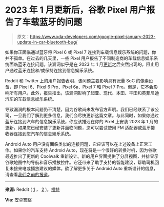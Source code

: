 # 2023 年 1 月更新后，谷歌 Pixel 用户报告了车载蓝牙的问题

> 原文：<https://www.xda-developers.com/google-pixel-january-2023-update-in-car-bluetooth-bug/>

如果你正面临通过蓝牙将 Pixel 6 或 Pixel 7 连接到车载信息娱乐系统的问题，你并不孤单。在过去的几天里，一些 Pixel 用户报告了不同制造商的车载信息娱乐系统面临蓝牙连接问题。该漏洞似乎是在 2023 年 1 月[更新](https://www.xda-developers.com/january-2023-android-security-update/)之后突然出现的，阻止用户通过蓝牙连接和/或保持连接到信息娱乐系统。

Reddit 和 Twitter 上的用户报告表明，该问题主要影响具有张量 SoC 的像素设备，即 Pixel 6、Pixel 6 Pro、Pixel 6a、Pixel 7 和 Pixel 7 Pro。但是，它不会影响所有用户。此外，报告指出，该漏洞影响了起亚、现代、本田、丰田和英菲尼迪汽车的车载信息娱乐系统。

导致漏洞的根本问题仍不清楚，因为谷歌尚未发布官方声明。我们已经联系了该公司，一旦我们了解到更多信息，我们会尽快更新这篇文章。与此同时，如果你通过蓝牙连接到汽车的信息娱乐系统，你应该推迟在你的 Pixel 上安装 2023 年 1 月的更新。如果您已经安装了更新并面临问题，您可以尝试使用 FM 适配器或蓝牙接收器连接到您汽车的信息娱乐系统。

Android Auto 用户没有面临类似的连接问题，它应该可以在上述设备上正常工作。如果你的汽车支持 Android Auto，现在将是一个很好的转换时机，因为谷歌最近推出了更新的 Coolwalk 重新设计。新的用户界面提供了分屏视图，并排显示谷歌地图中的导航和音乐播放控件。它还带来了助手支持的智能建议，帮助司机回复未接来电或播放建议的媒体。欲了解更多关于 Android Auto 重新设计的信息，请查看[我们之前的报道](https://www.xda-developers.com/android-auto-coolwalk-rollout/)。

* * *

**来源:** Reddit ( [1](https://www.reddit.com/r/GooglePixel/comments/1045k5g/pixel_7_not_connecting_to_cars_bluetooth_after/) ， [2](https://www.reddit.com/r/GooglePixel/comments/1045cad/jan_2023_update_broke_bluetooth_pairing_on_my_kia/) )，[推特](https://twitter.com/ants000/status/1610933149630074881)

**Via:** [安卓警察](https://www.androidpolice.com/google-pixel-bluetooth-problems-cars-january-security-patch/)